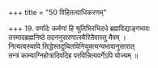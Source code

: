 +++
title = "50 विहितत्वाधिकरणम्"

+++
19. वर्णादेः कर्मणां हि श्रुतिभिरभिदधे ब्रह्मविद्याङ्गभावः  
 तस्मादब्रह्मनिष्ठे तदननुसरणात्स्वैरितैवास्तु मैवम् ।  
 नित्यत्वस्यापि सिद्धेस्तदुचितविनियुक्त्यन्यभावानुसारात्  
 तन्त्रं काम्याग्निहोत्रादिवदिह परविन्नित्यवर्गेऽपि योज्यम् ॥